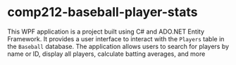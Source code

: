 # comp212-baseball-player-stats
 This WPF application is a project built using C# and ADO.NET Entity Framework. It provides a user interface to interact with the `Players` table in the `Baseball` database. The application allows users to search for players by name or ID, display all players, calculate batting averages, and more
